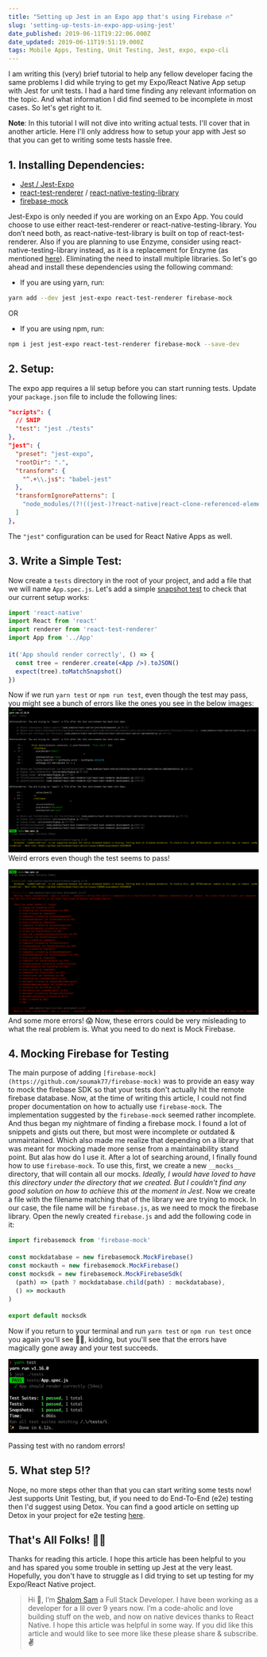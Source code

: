 ```yaml
---
title: "Setting up Jest in an Expo app that's using Firebase 🔥"
slug: 'setting-up-tests-in-expo-app-using-jest'
date_published: 2019-06-11T19:22:06.000Z
date_updated: 2019-06-11T19:51:19.000Z
tags: Mobile Apps, Testing, Unit Testing, Jest, expo, expo-cli
---
```


I am writing this (very) brief tutorial to help any fellow developer facing the same problems I did while trying to get my Expo/React Native App setup with Jest for unit tests. I had a hard time finding any relevant information on the topic. And what information I did find seemed to be incomplete in most cases. So let's get right to it.

**Note**: In this tutorial I will not dive into writing actual tests. I'll cover that in another article. Here I'll only address how to setup your app with Jest so that you can get to writing some tests hassle free.

## 1. Installing Dependencies:

- [Jest / Jest-Expo](https://docs.expo.io/versions/latest/guides/testing-with-jest/)
- [react-test-renderer](https://github.com/facebook/react/tree/master/packages/react-test-renderer) / [react-native-testing-library](https://github.com/callstack/react-native-testing-library)
- [firebase-mock](https://github.com/soumak77/firebase-mock)

Jest-Expo is only needed if you are working on an Expo App. You could choose to use either react-test-renderer or react-native-testing-library. You don’t need both, as react-native-test-library is built on top of react-test-renderer. Also if you are planning to use Enzyme, consider using react-native-testing-library instead, as it is a replacement for Enzyme (as mentioned [here](https://github.com/callstack/react-native-testing-library#this-solution)). Eliminating the need to install multiple libraries. So let's go ahead and install these dependencies using the following command:

- If you are using yarn, run:

```bash
yarn add --dev jest jest-expo react-test-renderer firebase-mock
```

OR

- If you are using npm, run:

```bash
npm i jest jest-expo react-test-renderer firebase-mock --save-dev
```

## 2. Setup:

The expo app requires a lil setup before you can start running tests. Update your `package.json` file to include the following lines:

```json file=package.json
"scripts": {
  // SNIP
  "test": "jest ./tests"
},
"jest": {
  "preset": "jest-expo",
  "rootDir": ".",
  "transform": {
    "^.+\\.js$": "babel-jest"
  },
  "transformIgnorePatterns": [
    "node_modules/(?!((jest-)?react-native|react-clone-referenced-element|expo(nent)?|@expo(nent)?/.*|react-navigation|@react-navigation/.*|sentry-expo|native-base))"
  ]
},
```

The `"jest"` configuration can be used for React Native Apps as well.

## 3. Write a Simple Test:

Now create a `tests` directory in the root of your project, and add a file that we will name `App.spec.js`. Let's add a simple [snapshot test](https://jestjs.io/docs/en/snapshot-testing) to check that our current setup works:

```jsx file=App.spec.js
import 'react-native'
import React from 'react'
import renderer from 'react-test-renderer'
import App from '../App'

it('App should render correctly', () => {
  const tree = renderer.create(<App />).toJSON()
  expect(tree).toMatchSnapshot()
})
```

Now if we run `yarn test` or `npm run test`, even though the test may pass, you might see a bunch of errors like the ones you see in the below images:
![Strange Errors](./Fullscreen_11_06_19__5_49_PM.png)
Weird errors even though the test seems to pass!

![More Errors](./Fullscreen_11_06_19__8_47_PM-2.png)
And some more errors! 😱
Now, these errors could be very misleading to what the real problem is. What you need to do next is Mock Firebase.

## 4. Mocking Firebase for Testing

The main purpose of adding `[firebase-mock](https://github.com/soumak77/firebase-mock)` was to provide an easy way to mock the firebase SDK so that your tests don't actually hit the remote firebase database. Now, at the time of writing this article, I could not find proper documentation on how to actually use `firebase-mock`. The implementation suggested by the `firebase-mock` seemed rather incomplete. And thus began my nightmare of finding a firebase mock. I found a lot of snippets and gists out there, but most were incomplete or outdated & unmaintained. Which also made me realize that depending on a library that was meant for mocking made more sense from a maintainability stand point. But alas how do I use it. After a lot of searching around, I finally found how to use `firebase-mock`. To use this, first, we create a new `__mocks__` directory, that will contain all our mocks. _Ideally, I would have loved to have this directory under the directory that we created. But I couldn't find any good solution on how to achieve this at the moment in Jest_. Now we create a file with the filename matching that of the library we are trying to mock. In our case, the file name will be `firebase.js`, as we need to mock the firebase library. Open the newly created `firebase.js` and add the following code in it:

```jsx file=firebase.js
import firebasemock from 'firebase-mock'

const mockdatabase = new firebasemock.MockFirebase()
const mockauth = new firebasemock.MockFirebase()
const mocksdk = new firebasemock.MockFirebaseSdk(
  (path) => (path ? mockdatabase.child(path) : mockdatabase),
  () => mockauth
)

export default mocksdk
```

Now if you return to your terminal and run `yarn test` or `npm run test` once you again you'll see 🦄🌈, kidding, but you'll see that the errors have magically gone away and your test succeeds.

![Passing Tests](./Screenshot_passing_tests.png)

Passing test with no random errors!

## 5. What step 5!?

Nope, no more steps other than that you can start writing some tests now! Jest supports Unit Testing, but, if you need to do End-To-End (e2e) testing then I'd suggest using Detox. You can find a good article on setting up Detox in your project for e2e testing [here](https://blog.expo.io/testing-expo-apps-with-detox-and-react-native-testing-library-7fbdbb82ac87).

## That's All Folks! 🐰🥕

Thanks for reading this article. I hope this article has been helpful to you and has spared you some trouble in setting up Jest at the very least. Hopefully, you don't have to struggle as I did trying to set up testing for my Expo/React Native project.

> Hi 👋, I’m [Shalom Sam](https://react.shalomsam.com/) a Full Stack Developer. I have been working as a developer for a lil over 9 years now. I’m a code-aholic and love building stuff on the web, and now on native devices thanks to React Native. I hope this article was helpful in some way. If you did like this article and would like to see more like these please share & subscribe. **✌️**
